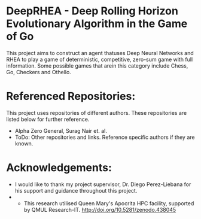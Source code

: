 # DeepRHEA - Deep Rolling Horizon Evolutionary Algorithm in the Game of Go

This project aims to construct an agent thatuses Deep Neural Networks and RHEA to play a game of deterministic, competitive, zero-sum game with full information. Some possible games that arein this category include Chess, Go, Checkers and Othello.

# Referenced Repositories:

This project uses repositories of different authors. These repositories are listed below for further reference.

* Alpha Zero General, Surag Nair et. al. 
* ToDo: Other repositories and links. Reference specific authors if they are known.

# Acknowledgements:
* I would like to thank my project supervisor, Dr. Diego Perez-Liebana for his support and guidance throughout this project. 
* * This research utilised Queen Mary's Apocrita HPC facility, supported by QMUL Research-IT. http://doi.org/10.5281/zenodo.438045
